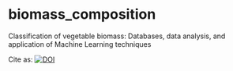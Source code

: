 # biomass_composition
Classification of vegetable biomass: Databases, data analysis, and application of Machine Learning techniques

Cite as: [![DOI](https://zenodo.org/badge/DOI/10.5281/zenodo.5851251.svg)](https://doi.org/10.5281/zenodo.5851251)
